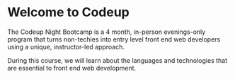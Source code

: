 # Welcome to Codeup

The Codeup Night Bootcamp is a 4 month, in-person evenings-only program that turns non-techies into entry level front end web developers using a unique, instructor-led approach.

During this course, we will learn about the languages and technologies that are essential to front end web development.
